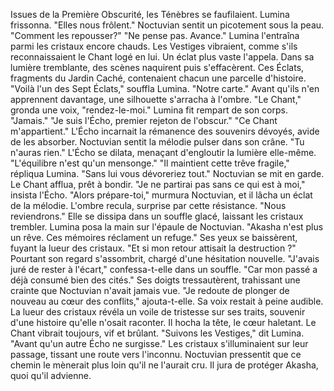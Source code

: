 Issues de la Première Obscurité, les Ténèbres se faufilaient. Lumina frissonna. "Elles nous frôlent."
Noctuvian sentit un picotement sous la peau. "Comment les repousser?"
"Ne pense pas. Avance." Lumina l'entraîna parmi les cristaux encore chauds.
Les Vestiges vibraient, comme s'ils reconnaissaient le Chant logé en lui.
Un éclat plus vaste l'appela. Dans sa lumière tremblante, des scènes naquirent puis s'effacèrent.
Ces Éclats, fragments du Jardin Caché, contenaient chacun une parcelle d'histoire.
"Voilà l'un des Sept Éclats," souffla Lumina. "Notre carte."
Avant qu'ils n'en apprennent davantage, une silhouette s'arracha à l'ombre.
"Le Chant," gronda une voix, "rendez-le-moi."
Lumina fit rempart de son corps. "Jamais."
"Je suis l'Écho, premier rejeton de l'obscur." 
"Ce Chant m'appartient." 
L'Écho incarnait la rémanence des souvenirs dévoyés, avide de les absorber.
Noctuvian sentit la mélodie pulser dans son crâne. "Tu n'auras rien."
L'Écho se dilata, menaçant d'engloutir la lumière elle-même. "L'équilibre n'est qu'un mensonge."
"Il maintient cette trêve fragile," répliqua Lumina.
"Sans lui vous dévoreriez tout."
Noctuvian se mit en garde. Le Chant afflua, prêt à bondir.
"Je ne partirai pas sans ce qui est à moi," insista l'Écho.
"Alors prépare-toi," murmura Noctuvian, et il lâcha un éclat de la mélodie.
L'ombre recula, surprise par cette résistance. "Nous reviendrons."
Elle se dissipa dans un souffle glacé, laissant les cristaux trembler.
Lumina posa la main sur l'épaule de Noctuvian. "Akasha n'est plus un rêve. Ces mémoires réclament un refuge."
Ses yeux se baissèrent, fuyant la lueur des cristaux. "Et si mon retour attisait la destruction ?"
Pourtant son regard s'assombrit, chargé d'une hésitation nouvelle.
"J'avais juré de rester à l'écart," confessa-t-elle dans un souffle.
"Car mon passé a déjà consumé bien des cités."
Ses doigts tressautèrent, trahissant une crainte que Noctuvian n'avait jamais vue.
"Je redoute de plonger de nouveau au cœur des conflits," ajouta-t-elle.
Sa voix restait à peine audible.
La lueur des cristaux révéla un voile de tristesse sur ses traits, souvenir d'une histoire qu'elle n'osait raconter.
Il hocha la tête, le cœur haletant. Le Chant vibrait toujours, vif et brûlant.
"Suivons les Vestiges," dit Lumina. "Avant qu'un autre Écho ne surgisse."
Les cristaux s'illuminaient sur leur passage, tissant une route vers l'inconnu.
Noctuvian pressentit que ce chemin le mènerait plus loin qu'il ne l'aurait cru.
Il jura de protéger Akasha, quoi qu'il advienne.
